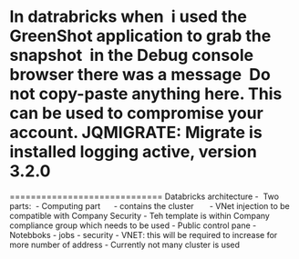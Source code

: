 In datrabricks when  i used the GreenShot application to grab the snapshot 
in the Debug console browser there was a message 
Do not copy-paste anything here. This can be used to compromise your account.
JQMIGRATE: Migrate is installed logging active, version 3.2.0
=============================

=============================
Databricks architecture - 
Two parts:  
    - Computing part      
        - contains the cluster       
        - VNet injection to be compatible with Company Security 
        - Teh template is within Company compliance group which needs to be used
    - Public control pane
        - Notebboks
        - jobs
        - security
        - VNET: this will be required to increase for more number of address
        - Currently not many cluster is used
        
